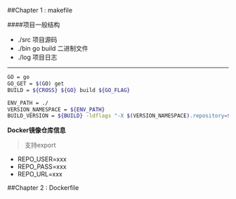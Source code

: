 ##Chapter 1 : makefile

####项目一般结构

- ./src 项目源码
- ./bin go build 二进制文件
- ./log 项目日志

---

```bash
GO = go
GO_GET = $(GO) get
BUILD = ${CROSS} ${GO} build ${GO_FLAG}

ENV_PATH = ./
VERSION_NAMESPACE = ${ENV_PATH}
BUILD_VERSION = ${BUILD} -ldflags "-X $(VERSION_NAMESPACE).repository=$(REPO) -X $(VERSION_NAMESPACE).branch=$(BRANCH) -X $(VERSION_NAMESPACE).commit=$(COMMIT)"

```

**Docker镜像仓库信息**

>支持export

- REPO_USER=xxx
- REPO_PASS=xxx
- REPO_URL=xxx

##Chapter 2 : Dockerfile